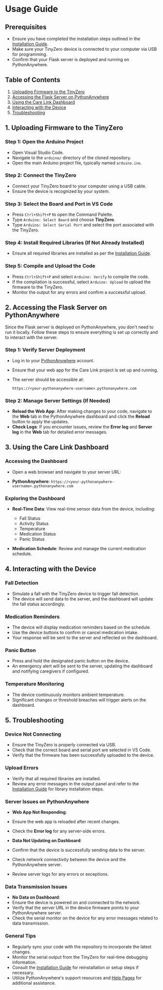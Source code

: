 # Usage Guide

## Prerequisites

- Ensure you have completed the installation steps outlined in the [Installation Guide](docs/INSTALLATION.md).
- Make sure your TinyZero device is connected to your computer via USB for programming.
- Confirm that your Flask server is deployed and running on PythonAnywhere.

## Table of Contents

1. [Uploading Firmware to the TinyZero](#1-uploading-firmware-to-the-tinyzero)
2. [Accessing the Flask Server on PythonAnywhere](#2-accessing-the-flask-server-on-pythonanywhere)
3. [Using the Care Link Dashboard](#3-using-the-care-link-dashboard)
4. [Interacting with the Device](#4-interacting-with-the-device)
5. [Troubleshooting](#5-troubleshooting)

## 1. Uploading Firmware to the TinyZero

### Step 1: Open the Arduino Project

- Open Visual Studio Code.
- Navigate to the `arduino/` directory of the cloned repository.
- Open the main Arduino project file, typically named `arduino.ino`.

### Step 2: Connect the TinyZero

- Connect your TinyZero board to your computer using a USB cable.
- Ensure the device is recognized by your system.

### Step 3: Select the Board and Port in VS Code

- Press `Ctrl+Shift+P` to open the Command Palette.
- Type `Arduino: Select Board` and choose **TinyZero**.
- Type `Arduino: Select Serial Port` and select the port associated with the TinyZero.

### Step 4: Install Required Libraries (If Not Already Installed)

- Ensure all required libraries are installed as per the [Installation Guide](docs/INSTALLATION.md).

### Step 5: Compile and Upload the Code

- Press `Ctrl+Shift+P` and select `Arduino: Verify` to compile the code.
- If the compilation is successful, select `Arduino: Upload` to upload the firmware to the TinyZero.
- Monitor the output for any errors and confirm a successful upload.

## 2. Accessing the Flask Server on PythonAnywhere

Since the Flask server is deployed on PythonAnywhere, you don't need to run it locally. Follow these steps to ensure everything is set up correctly and to interact with the server.

### Step 1: Verify Server Deployment

- Log in to your [PythonAnywhere](https://www.pythonanywhere.com/) account.
- Ensure that your web app for the Care Link project is set up and running.
- The server should be accessible at:

  ```link
  https://<your-pythonanywhere-username>.pythonanywhere.com
  ```

### Step 2: Manage Server Settings (If Needed)

- **Reload the Web App**: After making changes to your code, navigate to the **Web** tab in the PythonAnywhere dashboard and click the **Reload** button to apply the updates.
- **Check Logs**: If you encounter issues, review the **Error log** and **Server log** in the **Web** tab for detailed error messages.

## 3. Using the Care Link Dashboard

### Accessing the Dashboard

- Open a web browser and navigate to your server URL:

- **PythonAnywhere**: `https://<your-pythonanywhere-username>.pythonanywhere.com`

### Exploring the Dashboard

- **Real-Time Data**: View real-time sensor data from the device, including:
  - Fall Status
  - Activity Status
  - Temperature
  - Medication Status
  - Panic Status

- **Medication Schedule**: Review and manage the current medication schedule.

## 4. Interacting with the Device

### Fall Detection

- Simulate a fall with the TinyZero device to trigger fall detection.
- The device will send data to the server, and the dashboard will update the fall status accordingly.

### Medication Reminders

- The device will display medication reminders based on the schedule.
- Use the device buttons to confirm or cancel medication intake.
- Your response will be sent to the server and reflected on the dashboard.

### Panic Button

- Press and hold the designated panic button on the device.
- An emergency alert will be sent to the server, updating the dashboard and notifying caregivers if configured.

### Temperature Monitoring

- The device continuously monitors ambient temperature.
- Significant changes or threshold breaches will trigger alerts on the dashboard.

## 5. Troubleshooting

### Device Not Connecting

- Ensure the TinyZero is properly connected via USB.
- Check that the correct board and serial port are selected in VS Code.
- Verify that the firmware has been successfully uploaded to the device.

### Upload Errors

- Verify that all required libraries are installed.
- Review any error messages in the output panel and refer to the [Installation Guide](docs/INSTALLATION.md) for library installation steps.

### Server Issues on PythonAnywhere

- **Web App Not Responding**:
- Ensure the web app is reloaded after recent changes.
- Check the **Error log** for any server-side errors.

- **Data Not Updating on Dashboard**:
- Confirm that the device is successfully sending data to the server.
- Check network connectivity between the device and the PythonAnywhere server.
- Review server logs for any errors or exceptions.

### Data Transmission Issues

- **No Data on Dashboard**:
- Ensure the device is powered on and connected to the network.
- Verify that the server URL in the device firmware points to your PythonAnywhere server.
- Check the serial monitor on the device for any error messages related to data transmission.

### General Tips

- Regularly sync your code with the repository to incorporate the latest changes.
- Monitor the serial output from the TinyZero for real-time debugging information.
- Consult the [Installation Guide](docs/INSTALLATION.md) for reinstallation or setup steps if necessary.
- Utilize PythonAnywhere's support resources and [Help Pages](https://help.pythonanywhere.com/) for additional assistance.

